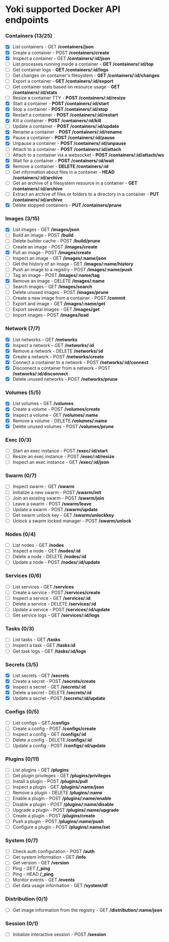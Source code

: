 # Yoki supported Docker API endpoints

### Containers (13/25)
* [x] List containers - GET **/containers/json**
* [x] Create a container - POST **/containers/create**
* [x] Inspect a container - GET **/containers/:id/json**
* [ ] List processes running inside a container - **GET /containers/:id/top**
* [ ] Get container logs - **GET /containers/:id/logs**
* [ ] Get changes on container's filesystem - **GET /containers/:id/changes**
* [ ] Export a container - **GET /containers/:id/export**
* [ ] Get container stats based on resource usage - **GET /containers/:id/stats**
* [ ] Resize a container TTY - **POST /containers/:id/resize**
* [x] Start a container - **POST /containers/:id/start**
* [x] Stop a container - **POST /containers/:id/stop**
* [x] Restart a container - **POST /containers/:id/restart**
* [x] Kill a container - **POST /containers/:id/kill**
* [ ] Update a container - **POST /containers/:id/update**
* [x] Rename a container - **POST /containers/:id/rename**
* [x] Pause a container - **POST /containers/:id/pause**
* [x] Unpause a container - **POST /containers/:id/unpause**
* [ ] Attach to a container - **POST /containers/:id/attach**
* [ ] Attach to a container via a websocket - **POST /containers/:id/attach/ws**
* [x] Wait for a container - **POST /containers/:id/wait**
* [x] Remove a container - **DELETE /containers/:id**
* [ ] Get information about files in a container - **HEAD /containers/:id/archive**
* [ ] Get an archive of a filesystem resource in a container - **GET /containers/:id/archive**
* [ ] Extract an archive of files or folders to a directory in a container - **PUT /containers/:id/archive**
* [x] Delete stopped containers - **PUT /containers/prune**

### Images (3/15)
* [x] List images - GET **/images/json**
* [ ] Build an image - POST **/build**
* [ ] Delete builder cache - POST **/build/prune**
* [ ] Create an image - POST **/images/create**
* [x] Pull an image - POST **/images/create**
* [ ] Inspect an image - GET **/images/:name/json**
* [ ] Get the history of an image - GET **/images/:name/history**
* [ ] Push an image to a registry - POST **/images/:name/push**
* [ ] Tag an image - POST **/images/:name/tag**
* [x] Remove an image - DELETE **/images/:name**
* [ ] Search images - GET **/images/search**
* [ ] Delete unused images - POST **/images/prune**
* [ ] Create a new image from a container - POST **/commit**
* [ ] Export and image - GET **/images/:name/get**
* [ ] Export several images - GET **/images/get**
* [ ] Import images - POST **/images/load**

### Network (7/7)
* [x] List networks - GET **/networks**
* [x] Inspect a network - GET **/networks/:id**
* [x] Remove a network - DELETE **/networks/:id**
* [x] Create a network - POST **/networks/create**
* [x] Connect a container to a network - POST **/networks/:id/connect**
* [x] Disconnect a container from a network - POST **/networks/:id/disconnect**
* [x] Delete unused networks - POST **/networks/prune**

### Volumes (5/5)
* [x] List volumes - GET **/volumes**
* [x] Create a volume - POST **/volumes/create**
* [x] Inspect a volume - GET **/volumes/:name**
* [x] Remove a volume - DELETE **/volumes/:name**
* [x] Delete unused volumes - POST **/volumes/prune**

### Exec (0/3)
* [ ] Start an exec instance - POST **/exec/:id/start**
* [ ] Resize an exec instance - POST **/exec/:id/resize**
* [ ] Inspect an exec instance - GET **/exec/:id/json**

### Swarm (0/7)
* [ ] Inspect swarm - GET **/swarm**
* [ ] Initialize a new swarm - POST **/swarm/init**
* [ ] Join an existing swarm - POST **/swarm/join**
* [ ] Leave a swarm - POST **/swarm/leave**
* [ ] Update a swarm - POST **/swarm/update**
* [ ] Get swarm unlock key - GET **/swarm/unlockkey**
* [ ] Unlock a swarm locked manager - POST **/swarm/unlock**

### Nodes (0/4)
* [ ] List nodes - GET **/nodes**
* [ ] Inspect a node - GET **/nodes/:id**
* [ ] Delete a node - DELETE **/nodes/:id**
* [ ] Update a node - POST **/nodes/:id/update**

### Services (0/6)
* [ ] List services - GET **/services**
* [ ] Create a service - POST **/services/create**
* [ ] Inspect a service - GET **/services/:id**
* [ ] Delete a service - DELETE **/services/:id**
* [ ] Update a service - POST **/services/:id/update**
* [ ] Get service logs - GET **/services/:id/logs**

### Tasks (0/3)
* [ ] List tasks - GET **/tasks**
* [ ] Inspect a task - GET **/tasks:id**
* [ ] Get task logs - GET **/tasks/:id/logs**

### Secrets (3/5)
* [x] List secrets - GET **/secrets**
* [x] Create a secret - POST **/secrets/create**
* [x] Inspect a secret - GET **/secrets/:id**
* [x] Delete a secret - DELETE **/secrets/:id**
* [x] Update a secret - POST **/secrets/:id/update**

### Configs (0/5)
* [ ] List configs - GET **/configs**
* [ ] Create a config - POST **/configs/create**
* [ ] Inspect a config - GET **/configs/:id**
* [ ] Delete a config - DELETE **/configs/:id**
* [ ] Update a config - POST **/configs/:id/update**

### Plugins (0/11)
* [ ] List plugins - GET **/plugins**
* [ ] Get plugin privileges - GET **/plugins/privileges**
* [ ] Install a plugin - POST **/plugins/pull**
* [ ] Inspect a plugin - GET **/plugins/:name/json**
* [ ] Remove a plugin - DELETE **/plugins/:name**
* [ ] Enable a plugin - POST **/plugins/:name/enable**
* [ ] Disable a plugin - POST **/plugins/:name/disable**
* [ ] Upgrade a plugin - POST **/plugins/:name/upgrade**
* [ ] Create a plugin - POST **/plugins/create**
* [ ] Push a plugin - POST **/plugins/:name/push**
* [ ] Configure a plugin - POST **/plugins/:name/set**

### System (0/7)
* [ ] Check auth configuration - POST **/auth**
* [ ] Get system information - GET **/info**
* [ ] Get version - GET **/version**
* [ ] Ping - GET **/_ping**
* [ ] Ping - HEAD **/_ping**
* [ ] Monitor events - GET **/events**
* [ ] Get data usage information - GET **/system/df**

### Distribution (0/1)
* [ ] Get image information from the registry - GET **/distribution/:name/json**

### Session (0/1)
* [ ] Initialize interactive session - POST **/session**